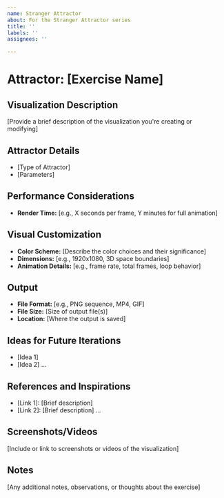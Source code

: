 ```yaml
---
name: Stranger Attractor
about: For the Stranger Attractor series
title: ''
labels: ''
assignees: ''

---
```


# Attractor: [Exercise Name]

## Visualization Description
[Provide a brief description of the visualization you're creating or modifying]

## Attractor Details
- [Type of Attractor]
- [Parameters]

## Performance Considerations
- **Render Time:** [e.g., X seconds per frame, Y minutes for full animation]

## Visual Customization
- **Color Scheme:** [Describe the color choices and their significance]
- **Dimensions:** [e.g., 1920x1080, 3D space boundaries]
- **Animation Details:** [e.g., frame rate, total frames, loop behavior]

## Output
- **File Format:** [e.g., PNG sequence, MP4, GIF]
- **File Size:** [Size of output file(s)]
- **Location:** [Where the output is saved]

## Ideas for Future Iterations
- [Idea 1]
- [Idea 2]
   ...

## References and Inspirations
- [Link 1]: [Brief description]
- [Link 2]: [Brief description]
   ...

## Screenshots/Videos
[Include or link to screenshots or videos of the visualization]

## Notes
[Any additional notes, observations, or thoughts about the exercise]
